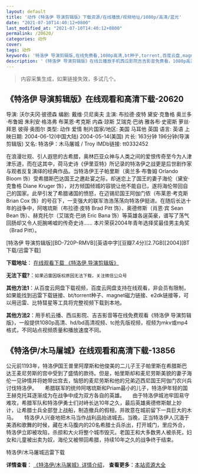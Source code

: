 ```yaml
---
layout: default
title: '动作《特洛伊 导演剪辑版》下载资源/在线播放/视频地址/1080p/高清/蓝光'
date: "2021-07-10T14:40:12+0800"
last_modified_at: "2021-07-10T14:40:12+0800"
permalink: /20620/
categories: 动作
cover:
tags: 动作
keywords: '特洛伊 导演剪辑版,在线免费看,1080p高清,bt种子,torrent,百度云盘,magnet,磁力链,迅雷下载资源'
description: '《特洛伊 导演剪辑版》在线云播放手机西瓜影院吉吉影音免费看，1080p高清bd/hd未删减完整版和tc抢先枪版，mkv/mp4格式，附带bt/torrent种子、magnet/磁力链、百度云盘、网盘资源迅雷下载链接'
---
```


>内容采集生成，如果链接失效，多试几个。


## 《特洛伊 导演剪辑版》在线观看和高清下载-20620

导演: 沃尔夫冈·彼德森 编剧: 戴维·贝尼奥夫 主演: 布拉德·皮特 黛安·克鲁格 奥兰多·布鲁姆 朱利安·格洛弗 布莱恩·考克斯 内森·琼斯 艾瑞克·巴纳 雅各布·史密斯 萝丝·拜恩 彼得·奥图尔 类型: 动作 爱情 制片国家/地区: 美国 马耳他 英国 语言: 英语 上映日期: 2004-06-12(中国大陆) 2004-05-14(美国) 片长: 163分钟 196分钟(导演剪辑版) 又名: 特洛伊：木马屠城 / Troy IMDb链接: tt0332452

在浪漫壮观、引人遐思的古希腊，奥林匹亚众神与人类之间的爱恨传奇至今为人津津乐道，而在这其中，荷马史诗《伊里亚特》所记录的特洛伊之战更是后世剧作家与观者反复演绎的经典作品。当特洛伊王子帕里斯（奥兰多·布鲁姆 Orlando Bloom 饰）受希腊斯巴达国王之邀赴宴之际，却迷恋上了国王的妻子海伦（黛安·克鲁格 Diane Kruger 饰），对方倾国倾城的容貌让他不能自已，遂将海伦带回自己的国家。此举引发了希腊诸国的愤怒，在迈锡尼国王阿伽门侬（布莱恩·考克斯 Brian Cox 饰）的号召下，一支强大的联军浩浩荡荡向特洛伊挺进。在随后长达十年的战争中，阿喀琉斯（布拉德·皮特 Brad Pitt 饰）、奥德修斯（肖恩·宾 Sean Bean 饰）、赫克托尔（艾瑞克·巴纳 Eric Bana 饰）等英雄各逞英豪，谱写了荡气回肠却又令人扼腕唏嘘的传奇史诗…… 本片荣获2004年青年选择奖最佳男主角奖（Brad Pitt）。


[特洛伊 导演剪辑版][BD-720P-RMVB][英语中字][豆瓣7.4分][2.7GB][2004][BT下载/迅雷下载]

**下载地址**： [在线观看下载 《特洛伊 导演剪辑版》](https://www.btdx8.com/torrent/troy_2004.html) 


**无法下载?**：`如果迅雷因版权原因无法下载，关注微信公众号 `

**其他方法1**：从百度云网盘下载视频，百度云网盘支持在线观看，非会员有限制，如果能找到迅雷下载链接、bt/torrent种子、magnet磁力链接、e2dk链接等，可以用迅雷、比特彗星等工具将完整视频下载到本地。

**其他方法2**：用手机云播、西瓜影院、吉吉影音等在线免费观看《特洛伊 导演剪辑版》，一般提供1080p高清、hd/bd高清视频、tc抢先版视频，视频为mkv或mp4格式，不同站点视频质量和播放速度不同。


## 《特洛伊/木马屠城》在线观看和高清下载-13856

公元前1193年，特洛伊国王普里阿摩斯和他俊美的二儿子王子帕里斯在希腊斯巴达王麦尼劳斯的宫中受到了盛情的款待。但是，帕里斯却和麦尼劳斯美貌的妻子海伦一见钟情并将她带出宫去，恼怒的麦尼劳斯和他的兄弟迈西尼国王阿伽门农兴兵讨伐特洛伊。　　希腊联军的统帅阿喀琉斯和Priam最小的儿子，特洛伊年轻的国王赫克托耳逐渐成为在战争中成为双方各自的英雄。　　由于特洛伊城池牢固易守难攻，希腊军队和特洛伊勇士们对峙长达10年之久，最后英雄奥德修斯献上妙计，让希腊士兵全部登上战船，制造撤兵的假相，并故意在城前留下一具巨大的木马。　　特洛伊人兴奋地把木马当作战利品抬进城去。当晚，正当特洛伊人沉湎于美酒和歌舞的时候，藏在木马腹内的20名希腊士兵杀出，打开城门，里应外合，特洛伊立即被攻陷，杀掠和大火将整个城市毁灭。老国王和大多数男人被杀死，妇女和儿童被出卖为奴，海伦又被带回希腊，持续10年之久的战争终于结束。


特洛伊/木马屠城迅雷下载

**详情查看**： [《特洛伊/木马屠城》详情介绍](/movie/13856/)， **查看更多**：[本站资源大全](/movie/t/all/)

